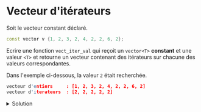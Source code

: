 # Vecteur d'itérateurs

Soit le vecteur constant déclaré.

~~~cpp
const vector v {1, 2, 3, 2, 4, 2, 2, 6, 2};
~~~

Ecrire une fonction `vect_iter_val` qui reçoit un `vector<T>` **constant** et une valeur `<T>` et retourne un vecteur contenant des itérateurs sur chacune des valeurs correspondantes.

Dans l'exemple ci-dessous, la valeur `2` était recherchée.

~~~cpp
vecteur d'entiers     : [1, 2, 3, 2, 4, 2, 2, 6, 2]
vecteur d'iterateurs  : [2, 2, 2, 2, 2]
~~~

<details>
<summary>Solution</summary>

~~~cpp
#include <iostream>
#include <algorithm>
#include <vector>
#include <span>

using namespace std;

//---------------------------------------------------------
template <typename T>
ostream& operator<< (ostream& os, span<T> s) {
   os << "[";
   for (size_t i=0; i<s.size(); ++i) {
      if (i) os << ", ";
      os << s[i];
   }
   return os << "]";
}

//---------------------------------------------------------
template <typename T, typename Iterator>
vector<Iterator> vect_iter_val(const vector<T>& v, const T& e) {

   vector<Iterator> result;
   auto it = v.cbegin();
   // ou
   typename vector<T>::const_iterator it = v.cbegin();

   while( (it = find(it, v.cend(), e)) != v.cend()) {
      result.push_back(it);
      ++it;
   }

   return result;
}

//---------------------------------------------------------
// pour éviter des problèmes de surcharge avec l'opérateur de flux
template <typename Iterateur>
void afficher_vect_iter (const vector<Iterateur>& v) {
   cout << "[";
   for (size_t i=0; i<v.size(); ++i) {
      if (i) cout << ", ";
      cout << *v[i];
   }
   cout << "]";
}

//---------------------------------------------------------
int main() {

   vector v {1, 2, 3, 2, 4, 2, 2, 6, 2};

   using it_int = vector<int>::const_iterator;

   cout << "vecteur d'entiers     : " << span(v) << endl;
   vector vect_int_ref = vect_iter_val<int, it_int>(v, 2);
   cout << "vecteur d'iterateurs  : ";
   afficher_vect_iter(vect_int_ref);
}
~~~

</details>